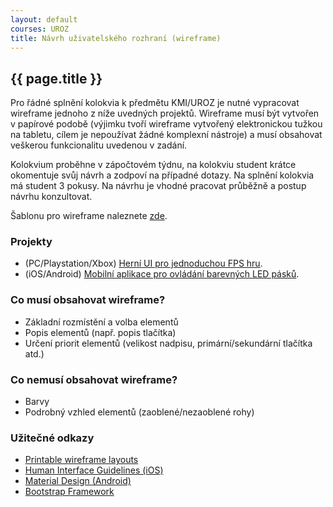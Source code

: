 ```yaml
---
layout: default
courses: UROZ
title: Návrh uživatelského rozhraní (wireframe)
---
```


## {{ page.title }}

Pro řádné splnění kolokvia k předmětu KMI/UROZ je nutné vypracovat wireframe jednoho z níže uvedných projektů. Wireframe musí být vytvořen v papírové podobě (výjimku tvoří wireframe vytvořený elektronickou tužkou na tabletu, cílem je nepoužívat žádné komplexní nástroje) a musí obsahovat veškerou funkcionalitu uvedenou v zadání.

Kolokvium proběhne v zápočtovém týdnu, na kolokviu student krátce okomentuje svůj návrh a zodpoví na případné dotazy. Na splnění kolokvia má student 3 pokusy. Na návrhu je vhodné pracovat průběžně a postup návrhu konzultovat.

Šablonu pro wireframe naleznete [zde](https://sneakpeekit.com).

### Projekty
* (PC/Playstation/Xbox) [Herní UI pro jednoduchou FPS hru](game.html).
* (iOS/Android) [Mobilní aplikace pro ovládání barevných LED pásků](lights.html).

### Co **musí** obsahovat wireframe?
* Základní rozmístění a volba elementů
* Popis elementů (např. popis tlačítka)
* Určení priorit elementů (velikost nadpisu, primární/sekundární tlačítka atd.)

### Co **nemusí** obsahovat wireframe?
* Barvy
* Podrobný vzhled elementů (zaoblené/nezaoblené rohy)

### Užitečné odkazy
* [Printable wireframe layouts](https://sneakpeekit.com)
* [Human Interface Guidelines (iOS)](https://developer.apple.com/design/human-interface-guidelines/)
* [Material Design (Android)](https://material.io/components/)
* [Bootstrap Framework](https://getbootstrap.com)



